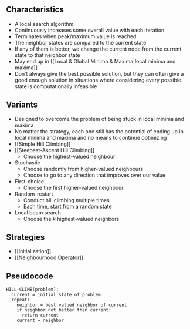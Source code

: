 ## Characteristics

- A local search algorithm
- Continuously increases some overall value with each iteration
- Terminates when peak/maximum value is reached
- The neighbor states are compared to the current state
- If any of them is better, we change the current node from the current state to that neighbor state
- May end up in [[Local & Global Minima & Maxima|local minima and maxima]]
- Don’t always give the best possible solution, but they can often give a good enough solution in situations where considering every possible state is computationally infeasible

## Variants

- Designed to overcome the problem of being stuck in local minima and maxima
- No matter the strategy, each one still has the potential of ending up in local minima and maxima and no means to continue optimizing
- [[Simple Hill Climbing]]
- [[Steepest-Ascent Hill Climbing]]
	- Choose the highest-valued neighbour
- Stochastic
	- Choose randomly from higher-valued neighbours
	- Choose to go to any direction that improves over our value
- First-choice
	- Choose the first higher-valued neighbour
- Random-restart
	- Conduct hill climbing multiple times
	- Each time, start from a random state
- Local beam search
	- Choose the $k$ highest-valued neighbors

## Strategies

- [[Initialization]]
- [[Neighbourhood Operator]]

## Pseudocode

```
HILL-CLIMB(problem):
  current = initial state of problem
  repeat:
    neighbor = best valued neighbor of current
	if neighbor not better than current:
	  return current
	current = neighbor
```
